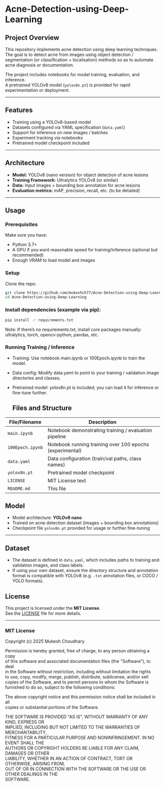 # Acne-Detection-using-Deep-Learning

## Project Overview

This repository implements acne detection using deep learning techniques.  
The goal is to detect acne from images using object detection / segmentation (or classification + localisation) methods so as to automate acne diagnosis or documentation.

The project includes notebooks for model training, evaluation, and inference.  
A pretrained YOLOv8 model (`yolov8n.pt`) is provided for rapid experimentation or deployment.

---

## Features

- Training using a YOLOv8-based model  
- Datasets configured via YAML specification (`data.yaml`)  
- Support for inference on new images / batches  
- Experiment tracking via notebooks  
- Pretrained model checkpoint included  

---

## Architecture

- **Model:** YOLOv8 (nano version) for object detection of acne lesions  
- **Training Framework:** Ultralytics YOLOv8 (or similar)  
- **Data:** Input images + bounding box annotation for acne lesions  
- **Evaluation metrics:** mAP, precision, recall, etc. (to be detailed)  

---

## Usage

### Prerequisites

Make sure you have:

- Python 3.7+  
- A GPU if you want reasonable speed for training/inference (optional but recommended)  
- Enough VRAM to load model and images  

### Setup

Clone the repo:

```bash
git clone https://github.com/mukeshch77/Acne-Detection-using-Deep-Learning.git
cd Acne-Detection-using-Deep-Learning
```

### Install dependencies (example via pip):

```bash
pip install -r requirements.txt
```
Note: If there’s no requirements.txt, install core packages manually:
ultralytics, torch, opencv-python, pandas, etc.

### Running Training / Inference

- Training: Use notebook main.ipynb or 100Epoch.ipynb to train the model.

- Data config: Modify data.yaml to point to your training / validation image directories and classes.

- Pretrained model: yolov8n.pt is included; you can load it for inference or fine-tune further.

  ## Files and Structure

| File/Filename   | Description |
|-----------------|-------------|
| `main.ipynb`    | Notebook demonstrating training / evaluation pipeline |
| `100Epoch.ipynb`| Notebook running training over 100 epochs (experimental) |
| `data.yaml`     | Data configuration (train/val paths, class names) |
| `yolov8n.pt`    | Pretrained model checkpoint |
| `LICENSE`       | MIT License text |
| `README.md`     | This file |

## Model

- Model architecture: **YOLOv8 nano**  
- Trained on acne detection dataset (images + bounding box annotations)  
- Checkpoint file `yolov8n.pt` provided for usage or further fine-tuning  

---

## Dataset

- The dataset is defined in `data.yaml`, which includes paths to training and validation images, and class labels.  
- If using your own dataset, ensure the directory structure and annotation format is compatible with YOLOv8 (e.g. `.txt` annotation files, or COCO / YOLO formats).  

## License

This project is licensed under the **MIT License**.  
See the [LICENSE](LICENSE) file for more details.

---

### MIT License 

Copyright (c) 2025 Mukesh Choudhary  

Permission is hereby granted, free of charge, to any person obtaining a copy  
of this software and associated documentation files (the "Software"), to deal  
in the Software without restriction, including without limitation the rights  
to use, copy, modify, merge, publish, distribute, sublicense, and/or sell  
copies of the Software, and to permit persons to whom the Software is  
furnished to do so, subject to the following conditions:  

The above copyright notice and this permission notice shall be included in all  
copies or substantial portions of the Software.  

THE SOFTWARE IS PROVIDED "AS IS", WITHOUT WARRANTY OF ANY KIND, EXPRESS OR  
IMPLIED, INCLUDING BUT NOT LIMITED TO THE WARRANTIES OF MERCHANTABILITY,  
FITNESS FOR A PARTICULAR PURPOSE AND NONINFRINGEMENT. IN NO EVENT SHALL THE  
AUTHORS OR COPYRIGHT HOLDERS BE LIABLE FOR ANY CLAIM, DAMAGES OR OTHER  
LIABILITY, WHETHER IN AN ACTION OF CONTRACT, TORT OR OTHERWISE, ARISING FROM,  
OUT OF OR IN CONNECTION WITH THE SOFTWARE OR THE USE OR OTHER DEALINGS IN THE  
SOFTWARE.  
